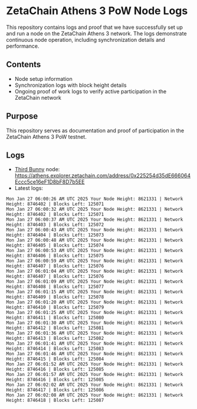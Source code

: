 # ZetaChain Athens 3 PoW Node Logs
This repository contains logs and proof that we have successfully set up and run a node on the ZetaChain Athens 3 network. The logs demonstrate continuous node operation, including synchronization details and performance.

## Contents
- Node setup information
- Synchronization logs with block height details
- Ongoing proof of work logs to verify active participation in the ZetaChain network

## Purpose
This repository serves as documentation and proof of participation in the ZetaChain Athens 3 PoW testnet.

## Logs

- [Third Bunny](https://thirdbunny.xyz/) node: https://athens.explorer.zetachain.com/address/0x225254d35dE666064Eccc5ce16eF1D8bF8D7b5EE
- Latest logs:
```
Mon Jan 27 06:00:26 AM UTC 2025 Your Node Height: 8621331 | Network Height: 8746402 | Blocks Left: 125071
Mon Jan 27 06:00:32 AM UTC 2025 Your Node Height: 8621331 | Network Height: 8746402 | Blocks Left: 125071
Mon Jan 27 06:00:37 AM UTC 2025 Your Node Height: 8621331 | Network Height: 8746403 | Blocks Left: 125072
Mon Jan 27 06:00:43 AM UTC 2025 Your Node Height: 8621331 | Network Height: 8746404 | Blocks Left: 125073
Mon Jan 27 06:00:48 AM UTC 2025 Your Node Height: 8621331 | Network Height: 8746405 | Blocks Left: 125074
Mon Jan 27 06:00:53 AM UTC 2025 Your Node Height: 8621331 | Network Height: 8746406 | Blocks Left: 125075
Mon Jan 27 06:00:59 AM UTC 2025 Your Node Height: 8621331 | Network Height: 8746407 | Blocks Left: 125076
Mon Jan 27 06:01:04 AM UTC 2025 Your Node Height: 8621331 | Network Height: 8746407 | Blocks Left: 125076
Mon Jan 27 06:01:09 AM UTC 2025 Your Node Height: 8621331 | Network Height: 8746408 | Blocks Left: 125077
Mon Jan 27 06:01:15 AM UTC 2025 Your Node Height: 8621331 | Network Height: 8746409 | Blocks Left: 125078
Mon Jan 27 06:01:20 AM UTC 2025 Your Node Height: 8621331 | Network Height: 8746410 | Blocks Left: 125079
Mon Jan 27 06:01:25 AM UTC 2025 Your Node Height: 8621331 | Network Height: 8746411 | Blocks Left: 125080
Mon Jan 27 06:01:30 AM UTC 2025 Your Node Height: 8621331 | Network Height: 8746412 | Blocks Left: 125081
Mon Jan 27 06:01:36 AM UTC 2025 Your Node Height: 8621331 | Network Height: 8746413 | Blocks Left: 125082
Mon Jan 27 06:01:41 AM UTC 2025 Your Node Height: 8621331 | Network Height: 8746414 | Blocks Left: 125083
Mon Jan 27 06:01:46 AM UTC 2025 Your Node Height: 8621331 | Network Height: 8746415 | Blocks Left: 125084
Mon Jan 27 06:01:52 AM UTC 2025 Your Node Height: 8621331 | Network Height: 8746416 | Blocks Left: 125085
Mon Jan 27 06:01:57 AM UTC 2025 Your Node Height: 8621331 | Network Height: 8746416 | Blocks Left: 125085
Mon Jan 27 06:02:02 AM UTC 2025 Your Node Height: 8621331 | Network Height: 8746417 | Blocks Left: 125086
Mon Jan 27 06:02:08 AM UTC 2025 Your Node Height: 8621331 | Network Height: 8746418 | Blocks Left: 125087
```
